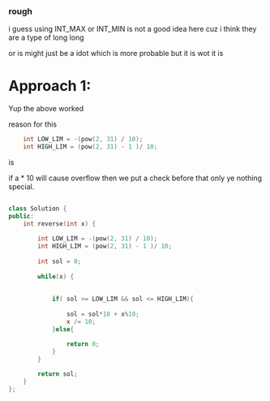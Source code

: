 ### rough

i guess using INT_MAX or INT_MIN is not a good idea here cuz i think they are a type of long long 

or is might just be a idot which is more probable but it is wot it is 

# Approach 1:

Yup the above worked

reason for this

``` c++
    int LOW_LIM = -(pow(2, 31) / 10);
    int HIGH_LIM = (pow(2, 31) - 1 )/ 10;
```

is

if a * 10 will cause overflow then we put a check before that only 
ye nothing special.

```c++

class Solution {
public:
    int reverse(int x) {
        
        int LOW_LIM = -(pow(2, 31) / 10);
        int HIGH_LIM = (pow(2, 31) - 1 )/ 10;
        
        int sol = 0;
        
        while(x) {
    
            
            if( sol >= LOW_LIM && sol <= HIGH_LIM){
                
                sol = sol*10 + x%10;
                x /= 10;
            }else{

                return 0;
            }
        }
        
        return sol;
    }
};

```